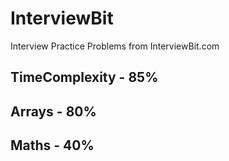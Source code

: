 # InterviewBit
Interview Practice Problems from InterviewBit.com

## TimeComplexity - 85%
## Arrays - 80%
## Maths - 40%
